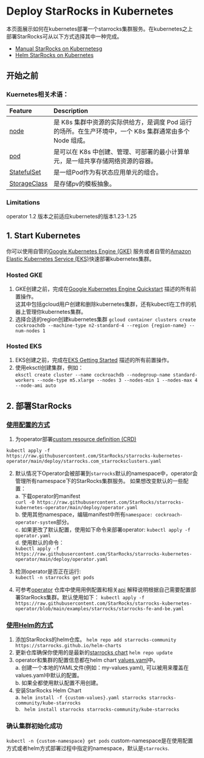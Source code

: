 # Deploy StarRocks in Kubernetes
本页面展示如何在kubernetes部署一个starrocks集群服务。在kubernetes之上部署StarRocks可从以下方式选择其中一种完成。
* [Manual StarRocks on Kubernetesg](#operator)
* [Helm StarRocks on Kubernetes](#helm)

## 开始之前
### Kuernetes相关术语： 

| Feature                                                                               | Description                                                    |
|:--------------------------------------------------------------------------------------|:---------------------------------------------------------------|  
| [node](https://kubernetes.io/docs/concepts/architecture/nodes/)                       | 是 K8s 集群中资源的实际供给方，是调度 Pod 运行的场所。在生产环境中，一个 K8s 集群通常由多个 Node 组成。 |  
| [pod](https://kubernetes.io/docs/concepts/workloads/pods/)                            | 是可以在 K8s 中创建、管理、可部署的最小计算单元，是一组共享存储网络资源的容器。                     |
| [StatefulSet](https://kubernetes.io/docs/concepts/workloads/controllers/statefulset/) | 是一组Pod作为有状态应用单元的组合。                                            |
| [StorageClass](https://kubernetes.io/docs/concepts/storage/storage-classes/)                                                                      | 是存储pv的模板抽象。                                                    |  
### Limitations
operator 1.2 版本之前适应kubernetes的版本1.23-1.25

## 1. Start Kubernetes
你可以使用自管的[Google Kubernetes Engine (GKE)](#gke) 服务或者自管的[Amazon Elastic Kubernetes Service (EKS)](#eks)快速部署kubernetes集群。

<div id="gke"> </div>

### Hosted GKE
1. GKE创建之前，完成在[Google Kubernetes Engine Quickstart](https://cloud.google.com/kubernetes-engine/docs/deploy-app-cluster) 描述的所有前置操作。  
   这其中包括gcloud用户创建和删除kubernetes集群，还有kubectl在工作的机器上管理你kubernetes集群。
2. 选择合适的region创建kubernetes集群
    ```gcloud container clusters create cockroachdb --machine-type n2-standard-4 --region {region-name} --num-nodes 1```

<div id="eks"> </div>

### Hosted EKS
1. EKS创建之前，完成在[EKS Getting Started](https://docs.aws.amazon.com/eks/latest/userguide/getting-started-eksctl.html) 描述的所有前置操作。
2. 使用eksctl创建集群，例如：  
   ``` eksctl create cluster --name cockroachdb --nodegroup-name standard-workers --node-type m5.xlarge --nodes 3 --nodes-min 1 --nodes-max 4 --node-ami auto ```

<div id="operator"> </div>

## 2. 部署StarRocks
### [使用配置的方式](https://github.com/StarRocks/starrocks-kubernetes-operator)
1. 为operator部署[custom resource definition (CRD)](https://kubernetes.io/docs/concepts/extend-kubernetes/api-extension/custom-resources/#customresourcedefinitions)
```shell
kubectl apply -f https://raw.githubusercontent.com/StarRocks/starrocks-kubernetes-operator/main/deploy/starrocks.com_starrocksclusters.yaml
```
2. 默认情况下Operator会被部署到`starrocks`默认的namespace中，operator会管理所有namespace下的StarRocks集群服务。
   如果想改变默认的一些配置：  
    a. 下载operator的manifest  
       ```curl -O https://raw.githubusercontent.com/StarRocks/starrocks-kubernetes-operator/main/deploy/operator.yaml```  
    b. 使用其他namespace，编辑manifest中所有`namespace: cockroach-operator-system`部分。  
    c. 如果更改了默认配置，使用如下命令来部署operator: ```kubectl apply -f operator.yaml```    
    d. 使用默认的命令：  
       ```kubectl apply -f https://raw.githubusercontent.com/StarRocks/starrocks-kubernetes-operator/main/deploy/operator.yaml```
3. 检测operator是否正在运行:  
   ```kubectl -n starrocks get pods```  

4. 可参考[operator](https://github.com/StarRocks/starrocks-kubernetes-operator/tree/main/examples/starrocks) 仓库中使用用例配置和相关[api](https://github.com/StarRocks/starrocks-kubernetes-operator/blob/main/doc/api.md) 解释说明根据自己需要配置部署StarRocks集群。默认使用如下：
   ```kubectl apply -f https://raw.githubusercontent.com/StarRocks/starrocks-kubernetes-operator/blob/main/examples/starrocks/starrocks-fe-and-be.yaml```

<div id="helm"> </div>

### [使用Helm的方式](https://github.com/StarRocks/helm-charts)
1. 添加StarRocks的helm仓库。
```helm repo add starrocks-community https://starrocks.github.io/helm-charts ```
2. 更新仓库确保你使用的是最新的[starrocks chart](https://github.com/StarRocks/helm-charts)
   ```helm repo update```  
3. operator和集群的配置信息都在helm chart [values.yaml](https://github.com/StarRocks/helm-charts/blob/main/charts/kube-starrocks/values.yaml)中。  
  a. 创建一个本地的YAML文件(例如：my-values.yaml), 可以被用来覆盖在values.yaml中默认的配置。  
  b. 如果全都使用默认配置不用创建。  
4. 安装StarRocks Helm Chart  
   a. ```helm install -f {custom-values}.yaml starrocks starrocks-community/kube-starrocks```  
   b. ``` helm install starrocks starrocks-community/kube-starrocks```  

### 确认集群初始化成功
``` kubectl -n {custom-namespace} get pods ```
custom-namespace是在使用配置方式或者helm方式部署过程中指定的namespace，默认是`starrocks`.